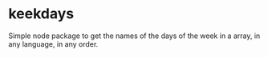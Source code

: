 # keekdays
Simple node package to get the names of the days of the week in a array, in any language, in any order.
